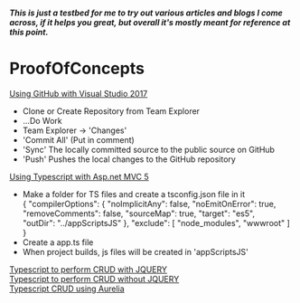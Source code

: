 ##### This is just a testbed for me to try out various articles and blogs I come across, if it helps you great, but overall it's mostly meant for reference at this point.  

# ProofOfConcepts

[Using GitHub with Visual Studio 2017](https://blogs.msdn.microsoft.com/benjaminperkins/2017/04/04/setting-up-and-using-github-in-visual-studio-2017/)  
* Clone or Create Repository from Team Explorer  
* ...Do Work  
* Team Explorer -> 'Changes'  
* 'Commit All' (Put in comment)  
* 'Sync' The locally committed source to the public source on GitHub  
* 'Push' Pushes the local changes to the GitHub repository  

[Using Typescript with Asp.net MVC 5](http://www.mithunvp.com/using-typescript-with-asp-net-mvc5/)
* Make a folder for TS files and create a tsconfig.json file in it  
  {
    "compilerOptions": {
      "noImplicitAny": false,
      "noEmitOnError": true,
      "removeComments": false,
      "sourceMap": true,
      "target": "es5",    
      "outDir": "../appScriptsJS"
    },
    "exclude": [
      "node_modules",
      "wwwroot"
    ]
  }
* Create a app.ts file  
* When project builds, js files will be created in 'appScriptsJS'  

[Typescript to perform CRUD with JQUERY](https://www.codeguru.com/csharp/.net/using-typescript-to-perform-crud-operations.htm)  
[Typescript to perform CRUD without JQUERY](http://www.binaryintellect.net/articles/d50a4ea1-fd84-4165-a27f-3d6cad2e4a3d.aspx)  
[Typescript CRUD using Aurelia](http://www.dotnetfunda.com/articles/show/3345/crud-using-aurelia-fetch-client-and-webapi-20)
